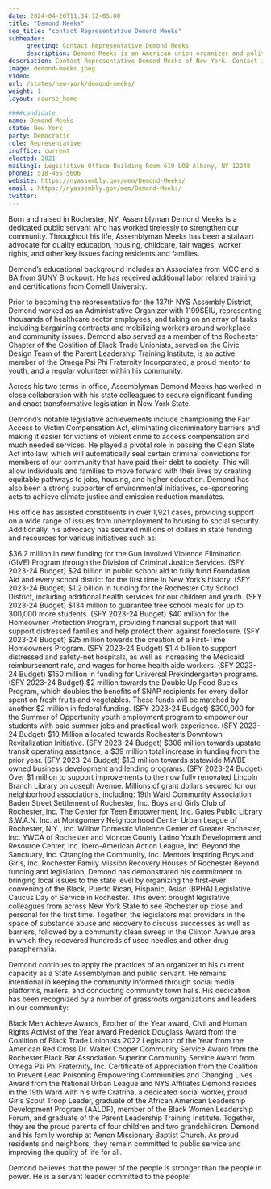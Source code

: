 ```yaml
---
date: 2024-04-26T11:54:12-05:00
title: "Demond Meeks"
seo_title: "contact Representative Demond Meeks"
subheader:
     greeting: Contact Representative Demond Meeks
     description: Demond Meeks is an American union organizer and politician who currently serves in the New York State Assembly from the 137th district as a member of the Democratic Party. He assumed office on November 12, 2020.
description: Contact Representative Demond Meeks of New York. Contact information for Demond Meeks includes email address, phone number, and mailing address.
image: demond-meeks.jpeg
video:
url: /states/new-york/demond-meeks/
weight: 1
layout: course_home

####candidate
name: Demond Meeks
state: New York
party: Democratic
role: Representative
inoffice: current
elected: 2021
mailing1: Legislative Office Building Room 619 LOB Albany, NY 12248
phone1: 518-455-5606
website: https://nyassembly.gov/mem/Demond-Meeks/
email : https://nyassembly.gov/mem/Demond-Meeks/
twitter:
---
```


Born and raised in Rochester, NY, Assemblyman Demond Meeks is a dedicated public servant who has worked tirelessly to strengthen our community. Throughout his life, Assemblyman Meeks has been a stalwart advocate for quality education, housing, childcare, fair wages, worker rights, and other key issues facing residents and families.

Demond’s educational background includes an Associates from MCC and a BA from SUNY Brockport. He has received additional labor related training and certifications from Cornell University.

Prior to becoming the representative for the 137th NYS Assembly District, Demond worked as an Administrative Organizer with 1199SEIU, representing thousands of healthcare sector employees, and taking on an array of tasks including bargaining contracts and mobilizing workers around workplace and community issues. Demond also served as a member of the Rochester Chapter of the Coalition of Black Trade Unionists, served on the Civic Design Team of the Parent Leadership Training Institute, is an active member of the Omega Psi Phi Fraternity Incorporated, a proud mentor to youth, and a regular volunteer within his community.

Across his two terms in office, Assemblyman Demond Meeks has worked in close collaboration with his state colleagues to secure significant funding and enact transformative legislation in New York State.

Demond’s notable legislative achievements include championing the Fair Access to Victim Compensation Act, eliminating discriminatory barriers and making it easier for victims of violent crime to access compensation and much needed services. He played a pivotal role in passing the Clean Slate Act into law, which will automatically seal certain criminal convictions for members of our community that have paid their debt to society. This will allow individuals and families to move forward with their lives by creating equitable pathways to jobs, housing, and higher education. Demond has also been a strong supporter of environmental initiatives, co-sponsoring acts to achieve climate justice and emission reduction mandates.

His office has assisted constituents in over 1,921 cases, providing support on a wide range of issues from unemployment to housing to social security. Additionally, his advocacy has secured millions of dollars in state funding and resources for various initiatives such as:

$36.2 million in new funding for the Gun Involved Violence Elimination (GIVE) Program through the Division of Criminal Justice Services. (SFY 2023-24 Budget)
$24 billion in public school aid to fully fund Foundation Aid and every school district for the first time in New York’s history. (SFY 2023-24 Budget)
$1.2 billion in funding for the Rochester City School District, including additional health services for our children and youth. (SFY 2023-24 Budget)
$134 million to guarantee free school meals for up to 300,000 more students. (SFY 2023-24 Budget)
$40 million for the Homeowner Protection Program, providing financial support that will support distressed families and help protect them against foreclosure. (SFY 2023-24 Budget)
$25 million towards the creation of a First-Time Homeowners Program. (SFY 2023-24 Budget)
$1.4 billion to support distressed and safety-net hospitals, as well as increasing the Medicaid reimbursement rate, and wages for home health aide workers. (SFY 2023-24 Budget)
$150 million in funding for Universal Prekindergarten programs. (SFY 2023-24 Budget)
$2 million towards the Double Up Food Bucks Program, which doubles the benefits of SNAP recipients for every dollar spent on fresh fruits and vegetables. These funds will be matched by another $2 million in federal funding. (SFY 2023-24 Budget)
$300,000 for the Summer of Opportunity youth employment program to empower our students with paid summer jobs and practical work experience. (SFY 2023-24 Budget)
$10 Million allocated towards Rochester’s Downtown Revitalization Initiative. (SFY 2023-24 Budget)
$306 million towards upstate transit operating assistance, a $39 million total increase in funding from the prior year. (SFY 2023-24 Budget)
$1.3 million towards statewide MWBE-owned business development and lending programs. (SFY 2023-24 Budget)
Over $1 million to support improvements to the now fully renovated Lincoln Branch Library on Joseph Avenue.
Millions of grant dollars secured for our neighborhood associations, including:
19th Ward Community Association
Baden Street Settlement of Rochester, Inc.
Boys and Girls Club of Rochester, Inc.
The Center for Teen Empowerment, Inc.
Gates Public Library
S.W.A.N. Inc. at Montgomery Neighborhood Center
Urban League of Rochester, N.Y., Inc.
Willow Domestic Violence Center of Greater Rochester, Inc.
YWCA of Rochester and Monroe County
Latino Youth Development and Resource Center, Inc.
Ibero-American Action League, Inc.
Beyond the Sanctuary, Inc.
Changing the Community, Inc.
Mentors Inspiring Boys and Girls, Inc.
Rochester Family Mission
Recovery Houses of Rochester
Beyond funding and legislation, Demond has demonstrated his commitment to bringing local issues to the state level by organizing the first-ever convening of the Black, Puerto Rican, Hispanic, Asian (BPHA) Legislative Caucus Day of Service in Rochester. This event brought legislative colleagues from across New York State to see Rochester up close and personal for the first time. Together, the legislators met providers in the space of substance abuse and recovery to discuss successes as well as barriers, followed by a community clean sweep in the Clinton Avenue area in which they recovered hundreds of used needles and other drug paraphernalia.

Demond continues to apply the practices of an organizer to his current capacity as a State Assemblyman and public servant. He remains intentional in keeping the community informed through social media platforms, mailers, and conducting community town halls. His dedication has been recognized by a number of grassroots organizations and leaders in our community:

Black Men Achieve Awards, Brother of the Year award, Civil and Human Rights Activist of the Year award
Frederick Douglass Award from the Coalition of Black Trade Unionists
2022 Legislator of the Year from the American Red Cross
Dr. Walter Cooper Community Service Award from the Rochester Black Bar Association
Superior Community Service Award from Omega Psi Phi Fraternity, Inc.
Certificate of Appreciation from the Coalition to Prevent Lead Poisoning
Empowering Communities and Changing Lives Award from the National Urban League and NYS Affiliates
Demond resides in the 19th Ward with his wife Cratrina, a dedicated social worker, proud Girls Scout Troop Leader, graduate of the African American Leadership Development Program (AALDP), member of the Black Women Leadership Forum, and graduate of the Parent Leadership Training Institute. Together, they are the proud parents of four children and two grandchildren. Demond and his family worship at Aenon Missionary Baptist Church. As proud residents and neighbors, they remain committed to public service and improving the quality of life for all.

Demond believes that the power of the people is stronger than the people in power. He is a servant leader committed to the people!
